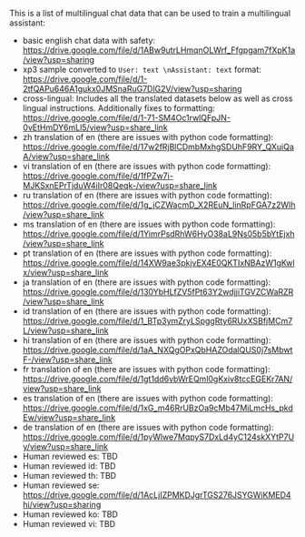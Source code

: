 This is a list of multilingual chat data that can be used to train a multilingual assistant:


- basic english chat data with safety: https://drive.google.com/file/d/1ABw9utrLHmqnOLWrf_Ffgpgam7fXpK1a/view?usp=sharing
- xp3 sample converted to ``User: text \nAssistant: text`` format: https://drive.google.com/file/d/1-2tfQAPu646A1gukx0JMSnaRuG7DlG2V/view?usp=sharing
- cross-lingual: Includes all the translated datasets below as well as cross lingual instructions. Additionally fixes to formatting: https://drive.google.com/file/d/1-71-SM4Oc1rwlQFpJN-0vEtHmDY6mLl5/view?usp=share_link
- zh translation of en (there are issues with python code formatting): https://drive.google.com/file/d/17w2fRjBlCDmbMxhgSDUhF9RY_QXuiQaA/view?usp=share_link
- vi translation of en (there are issues with python code formatting): https://drive.google.com/file/d/1fPZw7i-MJKSxnEPrTjduW4iIr08Qeqk-/view?usp=share_link
- ru translation of en (there are issues with python code formatting): https://drive.google.com/file/d/1g_jCZWacmD_X2REuN_linRpFGA7z2WIh/view?usp=share_link
- ms translation of en (there are issues with python code formatting): https://drive.google.com/file/d/1YimrPsdRhW6HyO38aL9Ns05b5bYtEjxh/view?usp=share_link
- pt translation of en (there are issues with python code formatting): https://drive.google.com/file/d/14XW9ae3pkjvEX4E0QKTIxNBAzW1gKwlx/view?usp=share_link
- ja translation of en (there are issues with python code formatting): https://drive.google.com/file/d/130YbHLfZV5fPt63Y2wdjjiTGVZCWaRZR/view?usp=share_link
- id translation of en (there are issues with python code formatting): https://drive.google.com/file/d/1_BTp3ymZryLSpggRty6RUxXSBfjMCm7L/view?usp=share_link
- hi translation of en (there are issues with python code formatting): https://drive.google.com/file/d/1aA_NXQgOPxQbHAZOdalQUS0j7sMbwtF-/view?usp=share_link
- fr translation of en (there are issues with python code formatting): https://drive.google.com/file/d/1gt1dd6vbWrEQml0gKxiv8tccEGEKr7AN/view?usp=share_link
- es translation of en (there are issues with python code formatting): https://drive.google.com/file/d/1xG_m46RrUBzOa9cMb47MiLmcHs_pkdEw/view?usp=share_link
- de translation of en (there are issues with python code formatting): https://drive.google.com/file/d/1pyWlwe7MqpyS7DxLd4yC124skXYtP7Uy/view?usp=share_link
- Human reviewed es: TBD
- Human reviewed id: TBD
- Human reviewed th: TBD
- Human reviewed se:  https://drive.google.com/file/d/1AcLjIZPMKDJgrTGS276JSYGWiKMED4hi/view?usp=sharing
- Human reviewed ko: TBD
- Human reviewed vi: TBD
